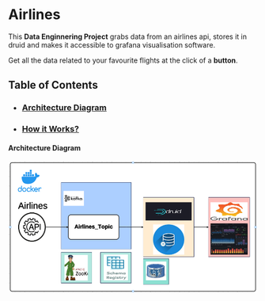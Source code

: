 # Airlines
This **Data Enginnering Project** grabs data from an airlines api, stores it in druid and makes it accessible to grafana visualisation software.

Get all the data related to your favourite flights at the click of a **button**.

## Table of Contents
### <ul> <li> [Architecture Diagram](https://github.com/TheNewColossus/Airlines?tab=readme-ov-file#architecure-diagram) </ul>
### <ul> <li> [How it Works?]() </ul>

#### Architecture Diagram
![](https://github.com/TheNewColossus/Airlines/blob/main/images/Screenshot%20From%202025-01-02%2017-04-35.png)

